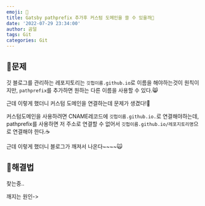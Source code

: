 ```yaml
---
emoji: 🍨
title: Gatsby pathprefix 추가후 커스텀 도메인을 쓸 수 있을까🌊
date: '2022-07-29 23:34:00'
author: 곰덜
tags: Git
categories: Git
---
```


## 🍰문제

깃 블로그를 관리하는 레포지토리는 `깃헙이름.github.io`로 이름을 해야하는것이 원칙이지만, `pathprefix`를 추가하면 원하는 다른 이름을 사용할 수 있다.😸

근데 이렇게 했더니 커스텀 도메인을 연결하는데 문제가 생겼다!🐧

커스텀도메인을 사용하려면 CNAME레코드에 `깃헙이름.github.io.`로 연결해야하는데, pathprefix를 사용하면 저 주소로 연결할 수 없어서 `깃헙이름.github.io/레포지토리명`으로 연결해야 한다.☕

근데 이렇게 했더니 블로그가 깨져서 나온다~~~~🙀



## 🌊해결법

찾는중..

깨지는 원인->

```toc

```
